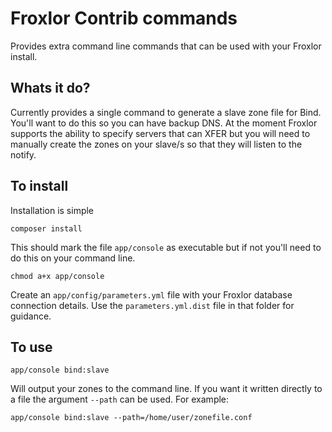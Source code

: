 Froxlor Contrib commands
========================

Provides extra command line commands that can be used with your Froxlor install.

Whats it do?
------------

Currently provides a single command to generate a slave zone file for Bind.
You'll want to do this so you can have backup DNS. At the moment Froxlor
supports the ability to specify servers that can XFER but you will need to
manually create the zones on your slave/s so that they will listen to the
notify.

To install
----------

Installation is simple

    composer install

This should mark the file `app/console` as executable but if not you'll need to
do this on your command line.

    chmod a+x app/console

Create an `app/config/parameters.yml` file with your Froxlor database connection
details. Use the `parameters.yml.dist` file in that folder for guidance.

To use
------

    app/console bind:slave

Will output your zones to the command line. If you want it written directly to a
file the argument `--path` can be used. For example:

    app/console bind:slave --path=/home/user/zonefile.conf
